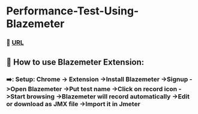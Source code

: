 # Performance-Test-Using-Blazemeter

### :link: [URL](https://blazemeter.com)
## :small_red_triangle: How to use Blazemeter Extension:
### ➡️: Setup: Chrome -> Extension ->Install Blazemeter ->Signup ->Open Blazemeter ->Put test name ->Click on record icon ->Start browsing ->Blazemeter will record automatically ->Edit or download as JMX file ->Import it in Jmeter
